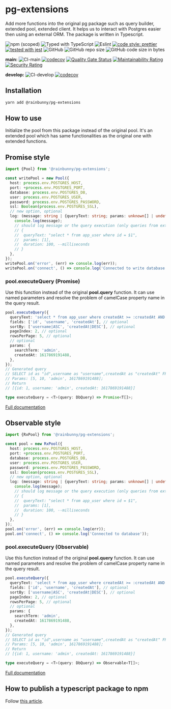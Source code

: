 # pg-extensions

Add more functions into the original pg package such as query builder, extended pool, extended client. It helps us to interact with Postgres easier then using an external ORM. The package is written in Typescript.

![npm (scoped)](https://img.shields.io/npm/v/@rainbunny/pg-extensions)
![Typed with TypeScript](https://flat.badgen.net/badge/icon/Typed?icon=typescript&label&labelColor=blue&color=555555)
![Eslint](https://badgen.net/badge/eslint/airbnb/ff5a5f?icon=airbnb)
[![code style: prettier](https://img.shields.io/badge/code_style-prettier-ff69b4.svg)](https://github.com/prettier/prettier)
[![tested with jest](https://img.shields.io/badge/tested_with-jest-99424f.svg)](https://github.com/facebook/jest)
![GitHub](https://img.shields.io/github/license/rainbunny/pg-extensions)
![GitHub repo size](https://img.shields.io/github/repo-size/rainbunny/pg-extensions)
![GitHub code size in bytes](https://img.shields.io/github/languages/code-size/rainbunny/pg-extensions)

**main:**
![CI-main](https://github.com/rainbunny/pg-extensions/workflows/CI-main/badge.svg)
[![codecov](https://codecov.io/gh/rainbunny/pg-extensions/branch/main/graph/badge.svg)](https://codecov.io/gh/rainbunny/pg-extensions)
[![Quality Gate Status](https://sonarcloud.io/api/project_badges/measure?project=rainbunny_pg-extensions&metric=alert_status)](https://sonarcloud.io/dashboard?id=rainbunny_pg-extensions)
[![Maintainability Rating](https://sonarcloud.io/api/project_badges/measure?project=rainbunny_pg-extensions&metric=sqale_rating)](https://sonarcloud.io/dashboard?id=rainbunny_pg-extensions)
[![Security Rating](https://sonarcloud.io/api/project_badges/measure?project=rainbunny_pg-extensions&metric=security_rating)](https://sonarcloud.io/dashboard?id=rainbunny_pg-extensions)

**develop:**
![CI-develop](https://github.com/rainbunny/pg-extensions/workflows/CI-develop/badge.svg?branch=develop)
[![codecov](https://codecov.io/gh/rainbunny/pg-extensions/branch/develop/graph/badge.svg)](https://codecov.io/gh/rainbunny/pg-extensions/branch/develop)

## Installation

```bash
yarn add @rainbunny/pg-extensions
```

## How to use

Initialize the pool from this package instead of the original pool. It's an extended pool which has same functionalities as the original one with extended functions.

## Promise style

```typescript
import {Pool} from '@rainbunny/pg-extensions';

const writePool = new Pool({
  host: process.env.POSTGRES_HOST,
  port: +process.env.POSTGRES_PORT,
  database: process.env.POSTGRES_DB,
  user: process.env.POSTGRES_USER,
  password: process.env.POSTGRES_PASSWORD,
  ssl: Boolean(process.env.POSTGRES_SSL),
  // new option, optional
  log: (message: string | {queryText: string; params: unknown[] | undefined; duration: number}) => {
    console.log(message);
    // should log message or the query execution (only queries from extended functions are logged):
    // {
    //  queryText: "select * from app_user where id = $1",
    //  params: [1],
    //  duration: 100, --milliseconds
    // }
  },
});
writePool.on('error', (err) => console.log(err));
writePool.on('connect', () => console.log('Connected to write database'));
```

### pool.executeQuery (Promise)

Use this function instead of the original **pool.query** function. It can use named parameters and resolve the problem of camelCase property name in the query result.

```typescript
pool.executeQuery({
  queryText: 'select * from app_user where createdAt >= :createdAt AND tsv @@ to_tsquery(:searchTerm)',
  fields: ['id', 'username', 'createdAt'], // optional
  sortBy: ['username|ASC', 'createdAt|DESC'], // optional
  pageIndex: 2, // optional
  rowsPerPage: 5, // optional
  // optional
  params: {
    searchTerm: 'admin',
    createdAt: 1617869191488,
  },
});
// Generated query
// SELECT id as "id",username as "username",createdAt as "createdAt" FROM (select * from app_user where createdAt >= $4 AND tsv @@ to_tsquery($3)) AS T ORDER BY username ASC, createdAt DESC LIMIT $1 OFFSET $2
// Params: [5, 10, 'admin', 1617869191488];
// Return
// [{id: 1, username: 'admin', createdAt: 1617869191488}]

type executeQuery = <T>(query: DbQuery) => Promise<T[]>;
```

[Full documentation](/pg-extensions-Promise.md)

## Observable style

```typescript
import {RxPool} from '@rainbunny/pg-extensions';

const pool = new RxPool({
  host: process.env.POSTGRES_HOST,
  port: +process.env.POSTGRES_PORT,
  database: process.env.POSTGRES_DB,
  user: process.env.POSTGRES_USER,
  password: process.env.POSTGRES_PASSWORD,
  ssl: Boolean(process.env.POSTGRES_SSL),
  // new option, optional
  log: (message: string | {queryText: string; params: unknown[] | undefined; duration: number}) => {
    console.log(message);
    // should log message or the query execution (only queries from extended functions are logged):
    // {
    //  queryText: "select * from app_user where id = $1",
    //  params: [1],
    //  duration: 100, --milliseconds
    // }
  },
});
pool.on('error', (err) => console.log(err));
pool.on('connect', () => console.log('Connected to database'));
```

### pool.executeQuery (Observable)

Use this function instead of the original **pool.query** function. It can use named parameters and resolve the problem of camelCase property name in the query result.

```typescript
pool.executeQuery({
  queryText: 'select * from app_user where createdAt >= :createdAt AND tsv @@ to_tsquery(:searchTerm)',
  fields: ['id', 'username', 'createdAt'], // optional
  sortBy: ['username|ASC', 'createdAt|DESC'], // optional
  pageIndex: 2, // optional
  rowsPerPage: 5, // optional
  // optional
  params: {
    searchTerm: 'admin',
    createdAt: 1617869191488,
  },
});
// Generated query
// SELECT id as "id",username as "username",createdAt as "createdAt" FROM (select * from app_user where createdAt >= $4 AND tsv @@ to_tsquery($3)) AS T ORDER BY username ASC, createdAt DESC LIMIT $1 OFFSET $2
// Params: [5, 10, 'admin', 1617869191488];
// Return
// [{id: 1, username: 'admin', createdAt: 1617869191488}]

type executeQuery = <T>(query: DbQuery) => Observable<T[]>;
```

[Full documentation](/pg-extensions-Observable.md)

## How to publish a typescript package to npm

Follow [this article](https://itnext.io/step-by-step-building-and-publishing-an-npm-typescript-package-44fe7164964c).
